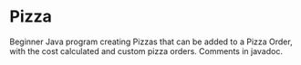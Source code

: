 # Pizza

Beginner Java program creating Pizzas that can be added to a Pizza Order, with the cost calculated and custom pizza orders.
Comments in javadoc. 

